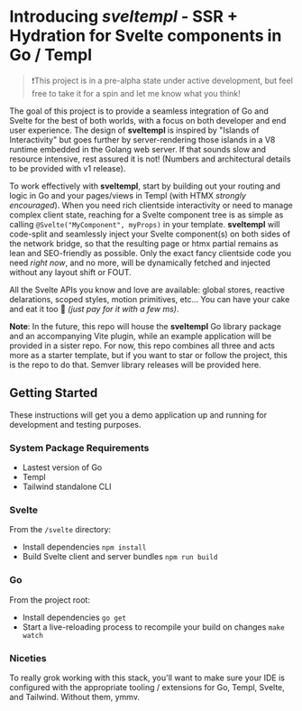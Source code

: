 # Introducing *sveltempl* - SSR + Hydration for Svelte components in Go / Templ

>❗This project is in a pre-alpha state under active development, but feel free to take it for a spin and let me know what you think!

The goal of this project is to provide a seamless integration of Go and Svelte for the best of both worlds, with a focus on both developer and end user experience. The design of **sveltempl** is inspired by "Islands of Interactivity" but goes further by server-rendering those islands in a V8 runtime embedded in the Golang web server. If that sounds slow and resource intensive, rest assured it is not! (Numbers and architectural details to be provided with v1 release).

To work effectively with **sveltempl**, start by building out your routing and logic in Go and your pages/views in Templ (with HTMX _strongly encouraged_). When you need rich clientside interactivity or need to manage complex client state, reaching for a Svelte component tree is as simple as calling `@Svelte("MyComponent", myProps)` in your template. **sveltempl** will code-split and seamlessly inject your Svelte component(s) on both sides of the network bridge, so that the resulting page or htmx partial remains as lean and SEO-friendly as possible. Only the exact fancy clientside code you need _right now_, and no more, will be dynamically fetched and injected without any layout shift or FOUT.

All the Svelte APIs you know and love are available: global stores, reactive delarations, scoped styles, motion primitives, etc... You can have your cake and eat it too 🍰 _(just pay for it with a few ms)_.

**Note**: In the future, this repo will house the **sveltempl** Go library package and an accompanying Vite plugin, while an example application will be provided in a sister repo. For now, this repo combines all three and acts more as a starter template, but if you want to star or follow the project, this is the repo to do that. Semver library releases will be provided here.

## Getting Started

These instructions will get you a demo application up and running for development and testing purposes.

### System Package Requirements

- Lastest version of Go
- Templ
- Tailwind standalone CLI

### Svelte

From the `/svelte` directory:

- Install dependencies `npm install`
- Build Svelte client and server bundles `npm run build`

### Go

From the project root:

- Install dependencies `go get`
- Start a live-reloading process to recompile your build on changes `make watch`

### Niceties

To really grok working with this stack, you'll want to make sure your IDE is configured with the appropriate tooling / extensions for Go, Templ, Svelte, and Tailwind. Without them, ymmv.
